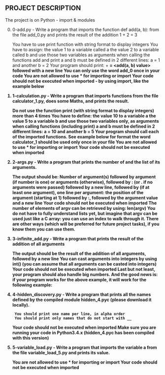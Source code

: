 ## PROJECT DESCRIPTION

The project is on Python - import & modules

0. 0-add.py - Write a program that imports the function def add(a, b): from the file add_0.py and prints the result of the addition 1 + 2 = 3

    You have to use print function with string format to display integers
    You have to assign:
        the value 1 to a variable called a
        the value 2 to a variable called b
        and use those two variables as arguments when calling the functions add and print
    a and b must be defined in 2 different lines: a = 1 and another b = 2
    Your program should print: <a value> + <b value> = <add(a, b) value> followed with a new line
    You can only use the word add_0 once in your code
    You are not allowed to use * for importing or __import__
    Your code should not be executed when imported - by using __import__, like the example below

1. 1-calculation.py - Write a program that imports functions from the file calculator_1.py, does some Maths, and prints the result.

    Do not use the function print (with string format to display integers) more than 4 times
    You have to define:
        the value 10 to a variable a
        the value 5 to a variable b
        and use those two variables only, as arguments when calling functions (including print)
    a and b must be defined in 2 different lines: a = 10 and another b = 5
    Your program should call each of the imported functions. See example below for format
    the word calculator_1 should be used only once in your file
    You are not allowed to use * for importing or __import__
    Your code should not be executed when imported

2. 2-args.py - Write a program that prints the number of and the list of its arguments.

    The output should be:
        Number of argument(s) followed by argument (if number is one) or arguments (otherwise), followed by
        : (or . if no arguments were passed) followed by
        a new line, followed by (if at least one argument),
        one line per argument:
                the position of the argument (starting at 1) followed by :, followed by the argument value and a new line
    Your code should not be executed when imported
    The number of elements of argv can be retrieved by using: len(argv)
    You do not have to fully understand lists yet, but imagine that argv can be used just like a C array: you can use an index to walk through it. There are other ways (which will be preferred for future project tasks), if you know them you can use them.

3. 3-infinite_add.py - Write a program that prints the result of the addition of all arguments

    The output should be the result of the addition of all arguments, followed by a new line
        You can cast arguments into integers by using int() (you can assume that all arguments can be casted into integers)
	    Your code should not be executed when imported
	    Last but not least, your program should also handle big numbers. And the good news is: if your program works for the above example, it will work for the following example:

4. 4-hidden_discovery.py - Write a program that prints all the names defined by the compiled module hidden_4.pyc (please download it locally).

    	You should print one name per line, in alpha order
        You should print only names that do not start with __
	Your code should not be executed when imported
	Make sure you are running your code in Python3.4.x (hidden_4.pyc has been compiled with this version)

5. 5-variable_load.py - Write a program that imports the variable a from the file variable_load_5.py and prints its value.

    You are not allowed to use * for importing or __import__
    Your code should not be executed when imported
	
